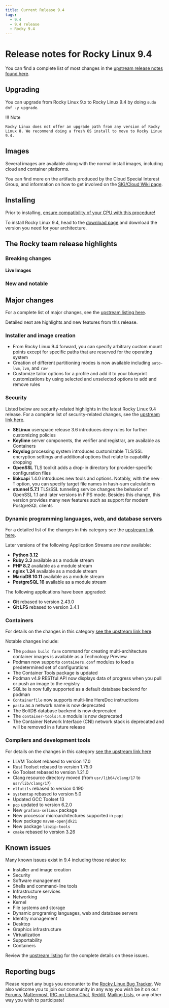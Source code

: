 ```yaml
---
title: Current Release 9.4
tags:
  - 9.4
  - 9.4 release
  - Rocky 9.4
---
```


# Release notes for Rocky Linux 9.4

You can find a complete list of most changes in the [upstream release notes found here](https://access.redhat.com/documentation/en-us/red_hat_enterprise_linux/9/html/9.4_release_notes/index).

## Upgrading

You can upgrade from Rocky Linux 9.x to Rocky Linux 9.4 by doing `sudo dnf -y upgrade`.

!!! Note

    Rocky Linux does not offer an upgrade path from any version of Rocky Linux 8. We recommend doing a fresh OS install to move to Rocky Linux 9.4.

## Images

Several images are available along with the normal install images, including cloud and container platforms.

You can find more on the artifacts produced by the Cloud Special Interest Group, and information on how to get involved on the [SIG/Cloud Wiki page](https://sig-cloud.rocky.page/).

## Installing

Prior to installing, [ensure compatibility of your CPU with this procedure!](https://docs.rockylinux.org/gemstones/test_cpu_compat/)

To install Rocky Linux 9.4, head to the [download page](https://rockylinux.org/download/) and download the version you need for your architecture.

## The Rocky team release highlights

### Breaking changes

#### Live Images

### New and notable

## Major changes

For a complete list of major changes, see the [upstream listing here](https://access.redhat.com/documentation/en-us/red_hat_enterprise_linux/9/html/9.4_release_notes/overview#overview-major-changes).

Detailed next are highlights and new features from this release.

### Installer and image creation

* From Rocky Linux 9.4 forward, you can specify arbitrary custom mount points except for specific paths that are reserved for the operating system
* Creation of different partitioning modes is now available including `auto-lvm`, `lvm`, and `raw`
* Customize tailor options for a profile and add it to your blueprint customizations by using selected and unselected options to add and remove rules

### Security

Listed below are security-related highlights in the latest Rocky Linux 9.4 release. For a complete list of security-related changes, see the [upstream link here](https://access.redhat.com/documentation/en-us/red_hat_enterprise_linux/9/html/9.4_release_notes/new-features#new-features-security).

* **SELinux** userspace release 3.6 introduces deny rules for further customizing policies
* **Keylime** server components, the verifier and registrar, are available as Containers
* **Rsyslog** processing system introduces customizable TLS/SSL encryption settings and additional options that relate to capability dropping
* **OpenSSL** TLS toolkit adds a drop-in directory for provider-specific configuration files
* **libkcapi** 1.4.0 introduces new tools and options. Notably, with the new `-T` option, you can specify target file names in hash-sum calculations
* **stunnel 5.7.1** TLS/SSL tunneling service changes the behavior of OpenSSL 1.1 and later versions in FIPS mode. Besides this change, this version provides many new features such as support for modern PostgreSQL clients

### Dynamic programming languages, web, and database servers

For a detailed list of the changes in this category see the [upstream link here](https://access.redhat.com/documentation/en-us/red_hat_enterprise_linux/9/html/9.4_release_notes/new-features#new-features-dynamic-programming-languages-web-and-database-servers).

Later versions of the following Application Streams are now available:

* **Python 3.12**
* **Ruby 3.3** available as a module stream
* **PHP 8.2** available as a module stream
* **nginx 1.24** available as a module stream
* **MariaDB 10.11** available as a module stream
* **PostgreSQL 16** available as a module stream

The following applications have been upgraded:

* **Git** rebased to version 2.43.0
* **Git LFS** rebased to version 3.4.1

### Containers

For details on the changes in this category [see the upstream link here](https://access.redhat.com/documentation/en-us/red_hat_enterprise_linux/9/html/9.4_release_notes/new-features#new-features-containers).

Notable changes include:

* The `podman build farm` command for creating multi-architecture container images is available as a Technology Preview
* Podman now supports `containers.conf` modules to load a predetermined set of configurations
* The Container Tools package is updated
* Podman v4.9 RESTful API now displays data of progress when you pull or push an image to the registry
* SQLite is now fully supported as a default database backend for podman
* `Containerfile` now supports multi-line HereDoc instructions
* `pasta` as a network name is now deprecated
* The BoltDB database backend is now deprecated
* The `container-tools:4.0` module is now deprecated
* The Container Network Interface (CNI) network stack is deprecated and will be removed in a future release

### Compilers and development tools

For details on the changes in this category [see the upstream link here](https://access.redhat.com/documentation/en-us/red_hat_enterprise_linux/9/html/9.4_release_notes/new-features#new-features-compilers-and-development-tools)

* LLVM Toolset rebased to version 17.0
* Rust Toolset rebased to version 1.75.0
* Go Toolset rebased to version 1.21.0
* Clang resource directory moved (from `usr/lib64/clang/17` to `usr/lib/clang/17`)
* `elfutils` rebased to version 0.190
* `systemtap` rebased to version 5.0
* Updated GCC Toolset 13
* `pcp` updated to version 6.2.0
* New `grafana-selinux` package
* New processor microarchitectures supported in `papi`
* New package `maven-openjdk21`
* New package `libzip-tools`
* `cmake` rebased to version 3.26

## Known issues

Many known issues exist in 9.4 including those related to:

* Installer and image creation
* Security
* Software management
* Shells and command-line tools
* Infrastructure services
* Networking
* Kernel
* File systems and storage
* Dynamic programing languages, web and database servers
* Identity management
* Desktop
* Graphics infrastructure
* Virtualization
* Supportability
* Containers

Review the [upstream listing](https://access.redhat.com/documentation/en-us/red_hat_enterprise_linux/9/html/9.4_release_notes/known-issues) for the complete details on these issues.

## Reporting bugs

Please report any bugs you encounter to the [Rocky Linux Bug Tracker](https://bugs.rockylinux.org/). We also welcome you to join our community in any way you wish be it on our [Forums](https://forums.rockylinux.org), [Mattermost](https://chat.rockylinux.org), [IRC on Libera.Chat](irc://irc.liberachat/rockylinux), [Reddit](https://reddit.com/r/rockylinux), [Mailing Lists](https://lists.resf.org), or any other way you wish to participate!
